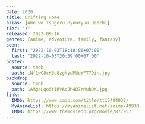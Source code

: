 ```yaml
---
date: 2020
title: Drifting Home
alias: [Ame wo Tsugeru Hyouryuu Danchi]
tier: "?"
released: 2022-09-16
genres: [anime, adventure, family, fantasy]
seen:
  first: "2022-10-03T18:18:00+07:00"
  last: "2022-10-03T20:59:00+07:00"
poster:
  source: tmdb
  path: iNf1wC8cK6e8zgNyuMUqWFT7Din.jpg
backdrop:
  source: tmdb
  path: 1AMgaLqo6tIRVAqJM4D7rMub9K.jpg
link:
  IMDb: https://www.imdb.com/title/tt15494038/
  MyAnimeList: https://myanimelist.net/anime/49938
  TMDB: https://www.themoviedb.org/movie/877957
---
```

